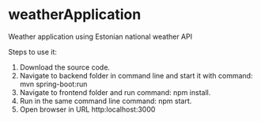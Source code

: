 # weatherApplication
Weather application using Estonian national weather API


Steps to use it:

1. Download the source code.
2. Navigate to backend folder in command line and start it with command: mvn spring-boot:run
3. Navigate to frontend folder and run command: npm install.
4. Run in the same command line command: npm start.
5. Open browser in URL http:localhost:3000
